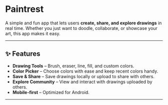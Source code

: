 # Paintrest

A simple and fun app that lets users **create, share, and explore drawings** in real time. Whether you just want to doodle, collaborate, or showcase your art, this app makes it easy.  

---

## ✨ Features

-  **Drawing Tools** – Brush, eraser, line, fill, and custom colors.  
-  **Color Picker** – Choose colors with ease and keep recent colors handy.  
-  **Save & Share** – Save drawings locally or upload to share with others.  
-  **Explore Community** – View and interact with drawings uploaded by others.  
-  **Mobile-first** – Optimized for Android.  

---
